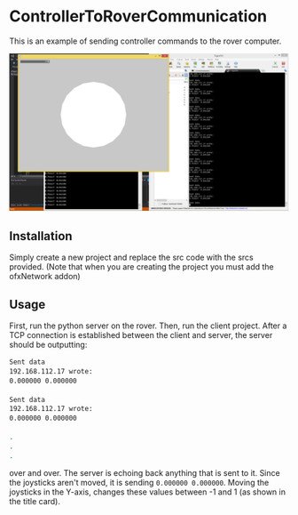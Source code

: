 # ControllerToRoverCommunication

This is an example of sending controller commands to the rover computer.

![Demo Commands](./RunningExample.png "Demo gamepad controller input sending")

## Installation
Simply create a new project and replace the src code with the srcs provided. (Note that when you are creating the project you must add the ofxNetwork addon)

## Usage

First, run the python server on the rover. Then, run the client project. After a TCP connection is established between the client and server, the server should be outputting:

```bash
Sent data
192.168.112.17 wrote:
0.000000 0.000000

Sent data
192.168.112.17 wrote:
0.000000 0.000000

.
.
.
```

over and over. The server is echoing back anything that is sent to it. Since the joysticks aren't moved, it is sending `0.000000 0.000000`. Moving the joysticks in the Y-axis, changes these values between -1 and 1 (as shown in the title card).